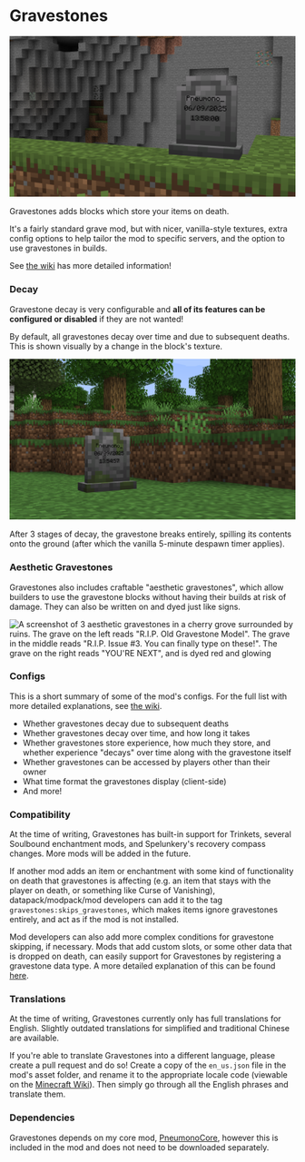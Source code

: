 # Gravestones
![A screenshot of a gravestone in front of a cliff. Written on the gravestone is the name Pneumono_, and the date and time of death.](images/gravestone.png)

Gravestones adds blocks which store your items on death.

It's a fairly standard grave mod, but with nicer, vanilla-style textures, extra config options to help tailor the mod to specific servers, and the option to use gravestones in builds.

See [the wiki](https://github.com/PneumonoIsNotAvailable/Gravestones/wiki) has more detailed information!

### Decay
Gravestone decay is very configurable and **all of its features can be configured or disabled** if they are not wanted!

By default, all gravestones decay over time and due to subsequent deaths. This is shown visually by a change in the block's texture.

![A screenshot of a gravestone with large cracks and growths of moss. Written on the gravestone is the name Pneumono_, and the date and time of death.](images/decayed.png)

After 3 stages of decay, the gravestone breaks entirely, spilling its contents onto the ground (after which the vanilla 5-minute despawn timer applies).

### Aesthetic Gravestones
Gravestones also includes craftable "aesthetic gravestones", which allow builders to use the gravestone blocks without having their builds at risk of damage.
They can also be written on and dyed just like signs.

![A screenshot of 3 aesthetic gravestones in a cherry grove surrounded by ruins. The grave on the left reads "R.I.P. Old Gravestone Model".
The grave in the middle reads "R.I.P. Issue #3. You can finally type on these!". The grave on the right reads "YOU'RE NEXT", and is dyed red and glowing](images/aesthetic.png)

### Configs
This is a short summary of some of the mod's configs. For the full list with more detailed explanations, see [the wiki](https://github.com/PneumonoIsNotAvailable/Gravestones/wiki/Configs).
- Whether gravestones decay due to subsequent deaths
- Whether gravestones decay over time, and how long it takes
- Whether gravestones store experience, how much they store, and whether experience "decays" over time along with the gravestone itself
- Whether gravestones can be accessed by players other than their owner
- What time format the gravestones display (client-side)
- And more!

### Compatibility
At the time of writing, Gravestones has built-in support for Trinkets, several Soulbound enchantment mods, and Spelunkery's recovery compass changes. More mods will be added in the future.

If another mod adds an item or enchantment with some kind of functionality on death that gravestones is affecting (e.g. an item that stays with the player on death, or something like Curse of Vanishing),
datapack/modpack/mod developers can add it to the tag `gravestones:skips_gravestones`, which makes items ignore gravestones entirely, and act as if the mod is not installed.

Mod developers can also add more complex conditions for gravestone skipping, if necessary.
Mods that add custom slots, or some other data that is dropped on death, can easily support for Gravestones by registering a gravestone data type.
A more detailed explanation of this can be found [here](https://github.com/PneumonoIsNotAvailable/Gravestones/wiki/Compatibility).

### Translations
At the time of writing, Gravestones currently only has full translations for English. Slightly outdated translations for simplified and traditional Chinese are available.

If you're able to translate Gravestones into a different language, please create a pull request and do so!
Create a copy of the `en_us.json` file in the mod's asset folder, and rename it to the appropriate locale code (viewable on the [Minecraft Wiki](https://minecraft.wiki/w/Language)).
Then simply go through all the English phrases and translate them.

### Dependencies
Gravestones depends on my core mod, [PneumonoCore](https://modrinth.com/mod/pneumono_core), however this is included in the mod and does not need to be downloaded separately.